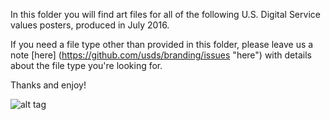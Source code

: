 In this folder you will find art files for all of the following U.S. Digital Service values posters, produced in July 2016.

If you need a file type other than provided in this folder, please leave us a note [here] (https://github.com/usds/branding/issues "here") with details about the file type you're looking for. 

Thanks and enjoy!

![alt tag](https://github.com/usds/branding/blob/master/Posters/USDS-ValuesPosters-July2016-snapshot.png)


